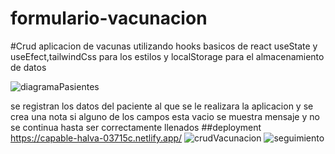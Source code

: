 # formulario-vacunacion

#Crud aplicacion de vacunas
utilizando hooks basicos de react useState y useEfect,tailwindCss para los estilos y localStorage para el almacenamiento de datos

![diagramaPasientes](https://user-images.githubusercontent.com/85569433/201649834-199941ff-09d0-4c75-bd2d-3e2ccf5578bb.PNG)


se registran los datos del paciente al que se le realizara la aplicacion y se crea una nota si alguno de los campos esta vacio se muestra mensaje y no se continua hasta ser correctamente llenados
 ##deployment https://capable-halva-03715c.netlify.app/
![crudVacunacion](https://user-images.githubusercontent.com/85569433/201649876-6b657bc6-7d7e-4b9d-bbe1-c254d986d3ff.PNG)
![seguimiento](https://user-images.githubusercontent.com/85569433/201649890-3f4b9c4e-c2ed-4db5-9b46-ed68d6a75014.PNG)
